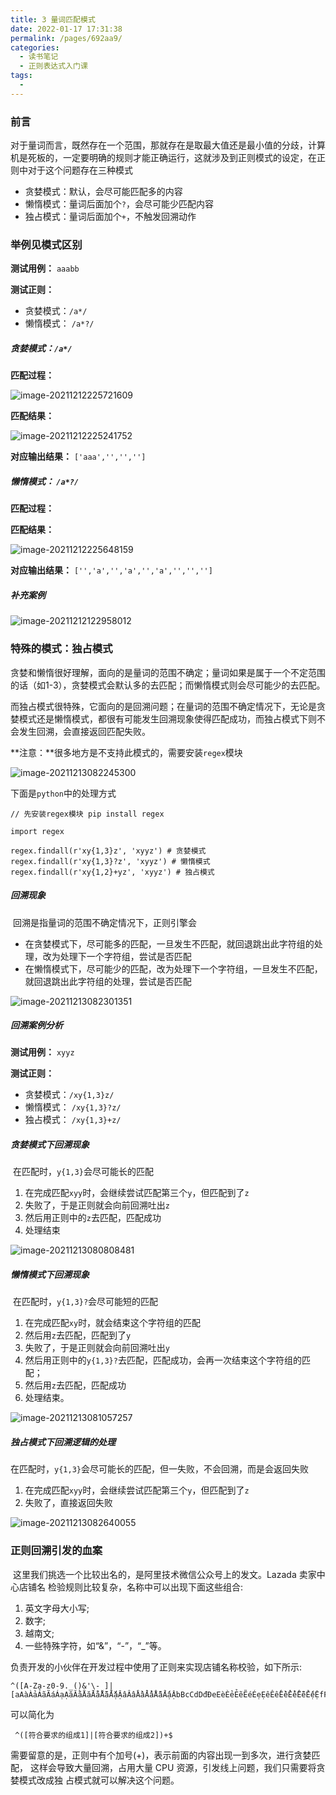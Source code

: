 ```yaml
---
title: 3 量词匹配模式
date: 2022-01-17 17:31:38
permalink: /pages/692aa9/
categories:
  - 读书笔记
  - 正则表达式入门课
tags:
  - 
---
```

### 前言

​		对于量词而言，既然存在一个范围，那就存在是取最大值还是最小值的分歧，计算机是死板的，一定要明确的规则才能正确运行，这就涉及到正则模式的设定，在正则中对于这个问题存在三种模式

- 贪婪模式：默认，会尽可能匹配多的内容
- 懒惰模式：量词后面加个`?`，会尽可能少匹配内容
- 独占模式：量词后面加个`+`，不触发回溯动作



### 举例见模式区别

**测试用例：** `aaabb`

**测试正则：** 

- 贪婪模式：`/a*/`  
- 懒惰模式： `/a*?/`

##### 贪婪模式：`/a*/`  

**匹配过程：**

![image-20211212225721609](https://tva1.sinaimg.cn/large/008i3skNly1gxbfyw888yj30kd0af754.jpg)

**匹配结果：**

![image-20211212225241752](https://tva1.sinaimg.cn/large/008i3skNly1gxbfu1k0i5j30k70c9gmb.jpg)

**对应输出结果：**  `['aaa','','','']`



##### 懒惰模式： `/a*?/`

**匹配过程：**



**匹配结果：**

![image-20211212225648159](https://tva1.sinaimg.cn/large/008i3skNly1gxbfybi7r7j30k60akgm9.jpg)

**对应输出结果：**  `['','a','','a','','a','','','']`



##### 补充案例

![image-20211212122958012](https://tva1.sinaimg.cn/large/008i3skNly1gxaxu3sy04j30k507sgmd.jpg)



### 特殊的模式：独占模式

​		贪婪和懒惰很好理解，面向的是量词的范围不确定；量词如果是属于一个不定范围的话（如1-3），贪婪模式会默认多的去匹配；而懒惰模式则会尽可能少的去匹配。

​		而独占模式很特殊，它面向的是回溯问题；在量词的范围不确定情况下，无论是贪婪模式还是懒惰模式，都很有可能发生回溯现象使得匹配成功，而独占模式下则不会发生回溯，会直接返回匹配失败。

**注意：**很多地方是不支持此模式的，需要安装`regex`模块

![image-20211213082245300](https://tva1.sinaimg.cn/large/008i3skNly1gxbwb6gv9gj30c60380st.jpg)

下面是`python`中的处理方式

```
// 先安装regex模块 pip install regex

import regex

regex.findall(r'xy{1,3}z', 'xyyz') # 贪婪模式
regex.findall(r'xy{1,3}?z', 'xyyz') # 懒惰模式
regex.findall(r'xy{1,2}+yz', 'xyyz') # 独占模式

```





##### 回溯现象

​		回溯是指量词的范围不确定情况下，正则引擎会

- 在贪婪模式下，尽可能多的匹配，一旦发生不匹配，就回退跳出此字符组的处理，改为处理下一个字符组，尝试是否匹配
- 在懒惰模式下，尽可能少的匹配，改为处理下一个字符组，一旦发生不匹配，就回退跳出此字符组的处理，尝试是否匹配

![image-20211213082301351](https://tva1.sinaimg.cn/large/008i3skNly1gxbwbgvhpdj30k9084dga.jpg)

##### 回溯案例分析

**测试用例：** `xyyz`

**测试正则：** 

- 贪婪模式：`/xy{1,3}z/`  
- 懒惰模式： `/xy{1,3}?z/`
- 独占模式： `/xy{1,3}+z/`



##### 贪婪模式下回溯现象

​		在匹配时，`y{1,3}`会尽可能长的匹配

1. 在完成匹配`xyy`时，会继续尝试匹配第三个`y`，但匹配到了`z`
2. 失败了，于是正则就会向前回溯吐出`z`
3. 然后用正则中的`z`去匹配，匹配成功
4. 处理结束

![image-20211213080808481](https://tva1.sinaimg.cn/large/008i3skNly1gxbvvzhfi3j30la08g3yx.jpg)

##### 懒惰模式下回溯现象

​		在匹配时，`y{1,3}?`会尽可能短的匹配

1. 在完成匹配`xy`时，就会结束这个字符组的匹配
2. 然后用`z`去匹配，匹配到了`y`
3. 失败了，于是正则就会向前回溯吐出`y`
4. 然后用正则中的`y{1,3}?`去匹配，匹配成功，会再一次结束这个字符组的匹配；
5. 然后用`z`去匹配，匹配成功
6. 处理结束。

![image-20211213081057257](https://tva1.sinaimg.cn/large/008i3skNly1gxbvywh62rj30l8087t98.jpg)



##### 独占模式下回溯逻辑的处理

​	在匹配时，`y{1,3}`会尽可能长的匹配，但一失败，不会回溯，而是会返回失败

1. 在完成匹配`xyy`时，会继续尝试匹配第三个`y`，但匹配到了`z`
2. 失败了，直接返回失败

![image-20211213082640055](https://tva1.sinaimg.cn/large/008i3skNly1gxbwf9hxzgj30ks089mxl.jpg)

### 正则回溯引发的血案

​		这里我们挑选一个比较出名的，是阿里技术微信公众号上的发文。Lazada 卖家中心店铺名 检验规则比较复杂，名称中可以出现下面这些组合:

1. 英文字母大小写;
2. 数字;
3. 越南文;
4. 一些特殊字符，如“&”，“-”，“_”等。

负责开发的小伙伴在开发过程中使用了正则来实现店铺名称校验，如下所示:

```
^([A-Za-z0-9._()&'\- ]|[aAàÀảẢãÃáÁạẠăĂằẰẳẲẵẴắẮặẶâÂầẦẩẨẫẪấẤậẬbBcCdDđĐeEèÈẻẺẽẼéÉẹẸêÊềỀểỂễỄếẾệỆfFgGhHiIìÌỉỈĩĨíÍịỊjJkKlLmMnNoOòÒỏỎõÕóÓọỌôÔồỒổỔỗỖốỐộỘơƠờỜởỞỡỠớỚợỢpPqQrRsStTuUùÙủỦũŨúÚụỤưƯừỪửỬữỮứỨựỰvVwWxXyYỳỲỷỶỹỸýÝỵỴzZ])+$
```

可以简化为

```
 ^([符合要求的组成1]|[符合要求的组成2])+$
```

​		需要留意的是，正则中有个加号(+)，表示前面的内容出现一到多次，进行贪婪匹配， 这样会导致大量回溯，占用大量 CPU 资源，引发线上问题，我们只需要将贪婪模式改成独 占模式就可以解决这个问题。